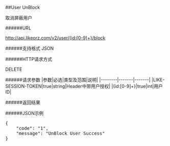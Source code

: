 ##User UnBlock取消屏蔽用户######URLhttp://api.likeorz.com/v2/user/{id:[0-9]+}/block######支持格式JSON######HTTP请求方式DELETE######请求参数|参数|必选|类型及范围|说明|
|--------|-------|-------|
|LIKE-SESSION-TOKEN|true|string|Header中带用户授权|
|{id:[0-9]+}|true|int|用户ID|
######返回结果######JSON示例<pre>{
    "code": "1", 
    "message": "UnBlock User Success"
}
</pre>
